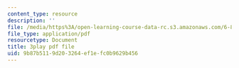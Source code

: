 ```yaml
---
content_type: resource
description: ''
file: /media/https%3A/open-learning-course-data-rc.s3.amazonaws.com/6-811-principles-and-practice-of-assistive-technology-fall-2014/9b87b5119d203264ef1efc0b9629b456_x18bMLW4eO4.pdf
file_type: application/pdf
resourcetype: Document
title: 3play pdf file
uid: 9b87b511-9d20-3264-ef1e-fc0b9629b456
---
```

